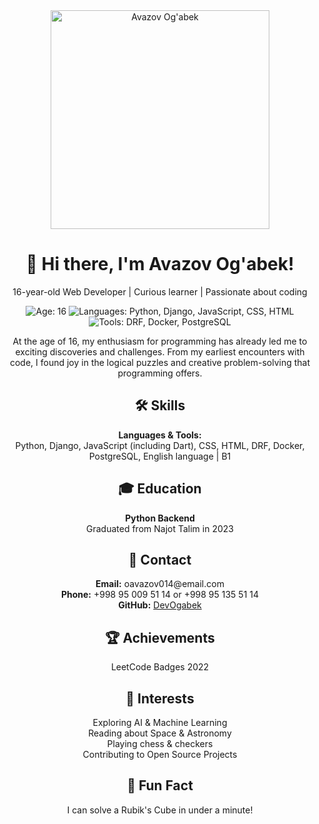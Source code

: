 <div align="center">
  <img src="img/img.png" alt="Avazov Og'abek" width="350px">
</div>
<h1 align="center">👋 Hi there, I'm Avazov Og'abek!</h1>

<p align="center">16-year-old Web Developer | Curious learner | Passionate about coding</p>

<p align="center">
  <img src="https://img.shields.io/badge/Age-16-blue" alt="Age: 16">
  <img src="https://img.shields.io/badge/Languages-Python%2C%20Django%2C%20JavaScript%2C%20CSS%2C%20HTML-success" alt="Languages: Python, Django, JavaScript, CSS, HTML">
  <img src="https://img.shields.io/badge/Tools-DRF%2C%20Docker%2C%20PostgreSQL-informational" alt="Tools: DRF, Docker, PostgreSQL">
</p>

<p align="center">At the age of 16, my enthusiasm for programming has already led me to exciting discoveries and challenges. From my earliest encounters with code, I found joy in the logical puzzles and creative problem-solving that programming offers.</p>

<h2 align="center">🛠️ Skills</h2>
<p align="center">
  <b>Languages & Tools:</b><br>
  Python, Django, JavaScript (including Dart), CSS, HTML, DRF, Docker, PostgreSQL, English language | B1
</p>

<h2 align="center">🎓 Education</h2>
<p align="center">
  <b>Python Backend</b><br>
  Graduated from Najot Talim in 2023
</p>

<h2 align="center">📧 Contact</h2>
<p align="center">
  <b>Email:</b> oavazov014@email.com<br>
  <b>Phone:</b> +998 95 009 51 14 or +998 95 135 51 14<br>
  <b>GitHub:</b> <a href="https://github.com/DevOgabek">DevOgabek</a>
</p>

<h2 align="center">🏆 Achievements</h2>
<p align="center">
  LeetCode Badges 2022<br>
</p>

<h2 align="center">🌟 Interests</h2>
<p align="center">
  Exploring AI & Machine Learning<br>
  Reading about Space & Astronomy<br>
  Playing chess & checkers<br>
  Contributing to Open Source Projects
</p>

<h2 align="center">🎉 Fun Fact</h2>
<p align="center">I can solve a Rubik's Cube in under a minute!</p>
